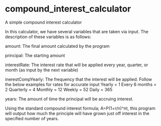 # compound_interest_calculator
A simple compound interest calculator

In this calculator, we have several variables that are taken via input.  The description of these variables is as follows:

amount: The final amount calculated by the program

principal: The starting amount 

interestRate: The interest rate that will be applied every year, quarter, or month (as input by the next variable)

inerestCompYearly: The frequency that the interest will be applied.  Follow the below examples for rates for accurate input
  Yearly = 1
  Every 6 months = 2
  Quarterly = 4
  Monthly = 12
  Weekly = 52
  Daily = 365

years: The amount of time the principal will be accruing interest.

Using the standard compound interest formula; A=P(1+r/n)^nt, this program will output how much the principle will have grown just off interest in the specified number of years.
